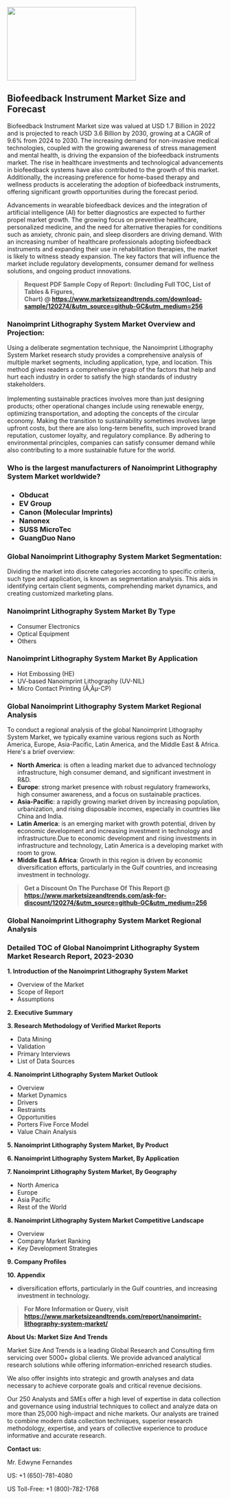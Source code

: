 <p><img class="alignnone size-medium wp-image-20088" src="https://ffe5etoiles.com/wp-content/uploads/2024/12/MST1-300x171.png" alt="" width="300" height="171" /></p><h2>Biofeedback Instrument Market Size and Forecast</h2><p>Biofeedback Instrument Market size was valued at USD 1.7 Billion in 2022 and is projected to reach USD 3.6 Billion by 2030, growing at a CAGR of 9.6% from 2024 to 2030. The increasing demand for non-invasive medical technologies, coupled with the growing awareness of stress management and mental health, is driving the expansion of the biofeedback instruments market. The rise in healthcare investments and technological advancements in biofeedback systems have also contributed to the growth of this market. Additionally, the increasing preference for home-based therapy and wellness products is accelerating the adoption of biofeedback instruments, offering significant growth opportunities during the forecast period.</p><p>Advancements in wearable biofeedback devices and the integration of artificial intelligence (AI) for better diagnostics are expected to further propel market growth. The growing focus on preventive healthcare, personalized medicine, and the need for alternative therapies for conditions such as anxiety, chronic pain, and sleep disorders are driving demand. With an increasing number of healthcare professionals adopting biofeedback instruments and expanding their use in rehabilitation therapies, the market is likely to witness steady expansion. The key factors that will influence the market include regulatory developments, consumer demand for wellness solutions, and ongoing product innovations.</p></p><blockquote id="" class=""><strong>Request PDF Sample Copy of Report: (Including Full TOC, List of Tables &amp; Figures, Chart)&nbsp;@&nbsp;<strong><a href="https://www.marketsizeandtrends.com/download-sample/120274/&utm_source=github-GC&utm_medium=256" target="_blank">https://www.marketsizeandtrends.com/download-sample/120274/&utm_source=github-GC&utm_medium=256</a></strong></strong></blockquote><h3 id="" class="">Nanoimprint Lithography System Market&nbsp;Overview and Projection:</h3><p id="" class="">Using a deliberate segmentation technique, the Nanoimprint Lithography System Market research study provides a comprehensive analysis of multiple market segments, including application, type, and location. This method gives readers a comprehensive grasp of the factors that help and hurt each industry in order to satisfy the high standards of industry stakeholders. <br /> <br />Implementing sustainable practices involves more than just designing products; other operational changes include using renewable energy, optimizing transportation, and adopting the concepts of the circular economy. Making the transition to sustainability sometimes involves large upfront costs, but there are also long-term benefits, such improved brand reputation, customer loyalty, and regulatory compliance. By adhering to environmental principles, companies can satisfy consumer demand while also contributing to a more sustainable future for the world.</p><h3 id="" class="">Who is the largest manufacturers of&nbsp;Nanoimprint Lithography System Market worldwide?</h3><h3 class=""><p><ul><li>Obducat </li><li> EV Group </li><li> Canon (Molecular Imprints) </li><li> Nanonex </li><li> SUSS MicroTec </li><li> GuangDuo Nano</li></ul></p></h3><h3 id="" class="">Global&nbsp;Nanoimprint Lithography System Market Segmentation:</h3><p id="" class="">Dividing the market into discrete categories according to specific criteria, such type and application, is known as segmentation analysis. This aids in identifying certain client segments, comprehending market dynamics, and creating customized marketing plans.</p><h3 id="" class="">Nanoimprint Lithography System Market&nbsp;By Type</h3><p><p><ul><li>Consumer Electronics </li><li> Optical Equipment </li><li> Others</p></li></ul></p></p><h3 id="" class="">Nanoimprint Lithography System Market&nbsp;By Application</h3><p class=""><p><ul><li>Hot Embossing (HE) </li><li> UV-based Nanoimprint Lithography (UV-NIL) </li><li> Micro Contact Printing (Ã‚Âµ-CP)</li></ul></p></p><h3 id="" class="">Global Nanoimprint Lithography System Market Regional Analysis</h3><p id="" class="">To conduct a regional analysis of the global Nanoimprint Lithography System Market, we typically examine various regions such as North America, Europe, Asia-Pacific, Latin America, and the Middle East &amp; Africa. Here's a brief overview:</p><ul><li><strong>North America</strong>: is often a leading market due to advanced technology infrastructure, high consumer demand, and significant investment in R&amp;D.</li><li><strong>Europe</strong>: strong market presence with robust regulatory frameworks, high consumer awareness, and a focus on sustainable practices.</li><li><strong>Asia-Pacific</strong>: a rapidly growing market driven by increasing population, urbanization, and rising disposable incomes, especially in countries like China and India.</li><li><strong>Latin America</strong>: is an emerging market with growth potential, driven by economic development and increasing investment in technology and infrastructure.Due to economic development and rising investments in infrastructure and technology, Latin America is a developing market with room to grow.</li><li><strong>Middle East &amp; Africa</strong>: Growth in this region is driven by economic diversification efforts, particularly in the Gulf countries, and increasing investment in technology.</li></ul><blockquote id="" class=""><strong>Get a Discount On The Purchase Of This Report @ <strong><a href="https://www.marketsizeandtrends.com/ask-for-discount/120274/&utm_source=github-GC&utm_medium=256" target="_blank">https://www.marketsizeandtrends.com/ask-for-discount/120274/&utm_source=github-GC&utm_medium=256</a></strong></strong></blockquote><h3 id="" class="">Global Nanoimprint Lithography System Market Regional Analysis</h3><h3 id="" class="">Detailed TOC of Global Nanoimprint Lithography System Market Research Report, 2023-2030</h3><p id="" class=""><strong>1. Introduction of the Nanoimprint Lithography System Market</strong></p><ul><li>Overview of the Market</li><li>Scope of Report</li><li>Assumptions</li></ul><p id="" class=""><strong>2. Executive Summary</strong></p><p id="" class=""><strong>3. Research Methodology of Verified Market Reports</strong></p><ul><li>Data Mining</li><li>Validation</li><li>Primary Interviews</li><li>List of Data Sources</li></ul><p id="" class=""><strong>4. Nanoimprint Lithography System Market Outlook</strong></p><ul><li>Overview</li><li>Market Dynamics</li><li>Drivers</li><li>Restraints</li><li>Opportunities</li><li>Porters Five Force Model</li><li>Value Chain Analysis</li></ul><p id="" class=""><strong>5. Nanoimprint Lithography System Market, By Product</strong></p><p id="" class=""><strong>6. Nanoimprint Lithography System Market, By Application</strong></p><p id="" class=""><strong>7. Nanoimprint Lithography System Market, By Geography</strong></p><ul><li>North America</li><li>Europe</li><li>Asia Pacific</li><li>Rest of the World</li></ul><p id="" class=""><strong>8. Nanoimprint Lithography System Market Competitive Landscape</strong></p><ul><li>Overview</li><li>Company Market Ranking</li><li>Key Development Strategies</li></ul><p id="" class=""><strong>9. Company Profiles</strong></p><p id="" class=""><strong>10. Appendix</strong></p><ul><li>diversification efforts, particularly in the Gulf countries, and increasing investment in technology.</li></ul><blockquote id="" class=""><strong>For More Information or Query, visit <strong><strong><a href="https://www.marketsizeandtrends.com/report/nanoimprint-lithography-system-market/" target="_blank">https://www.marketsizeandtrends.com/report/nanoimprint-lithography-system-market/</a></strong></strong></strong></blockquote><p id="" class=""><strong>About Us: Market Size And Trends</strong></p><p id="" class="">Market Size And Trends is a leading Global Research and Consulting firm servicing over 5000+ global clients. We provide advanced analytical research solutions while offering information-enriched research studies.</p><p id="" class="">We also offer insights into strategic and growth analyses and data necessary to achieve corporate goals and critical revenue decisions.</p><p id="" class="">Our 250 Analysts and SMEs offer a high level of expertise in data collection and governance using industrial techniques to collect and analyze data on more than 25,000 high-impact and niche markets. Our analysts are trained to combine modern data collection techniques, superior research methodology, expertise, and years of collective experience to produce informative and accurate research.</p><p id="" class=""><strong>Contact us:</strong></p><p id="" class="">Mr. Edwyne Fernandes</p><p id="" class="">US: +1 (650)-781-4080</p><p id="" class="">US Toll-Free: +1 (800)-782-1768</p>
